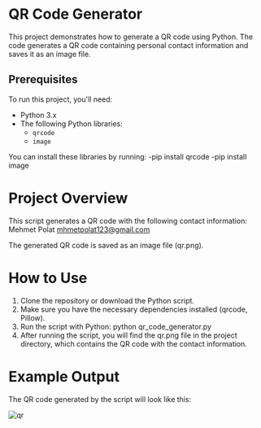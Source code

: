 # QR Code Generator

This project demonstrates how to generate a QR code using Python. The code generates a QR code containing personal contact information and saves it as an image file.

## Prerequisites

To run this project, you'll need:
- Python 3.x
- The following Python libraries:
  - `qrcode`
  - `image`

You can install these libraries by running:
-pip install qrcode
-pip install image

# Project Overview
This script generates a QR code with the following contact information:
Mehmet Polat
mhmetpolat123@gmail.com

The generated QR code is saved as an image file (qr.png).

# How to Use
1. Clone the repository or download the Python script.
2. Make sure you have the necessary dependencies installed (qrcode, Pillow).
3. Run the script with Python:
python qr_code_generator.py
4. After running the script, you will find the qr.png file in the project directory, which contains the QR code with the contact information.

# Example Output
The QR code generated by the script will look like this:


![qr](https://github.com/user-attachments/assets/c288bd07-c548-4989-bf51-c6d383a98d32)

